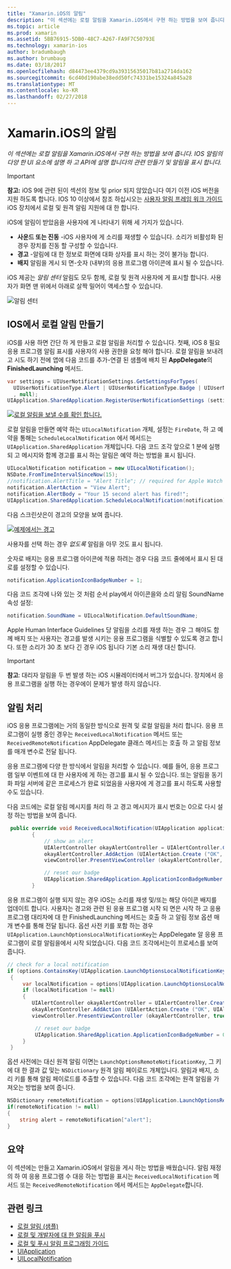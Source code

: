 ```yaml
---
title: "Xamarin.iOS의 알림"
description: "이 섹션에는 로컬 알림을 Xamarin.iOS에서 구현 하는 방법을 보여 줍니다. IOS 알림의 다양 한 UI 요소에 설명 하 고 API에 설명 합니다의 관련 만들기 및 알림을 표시 합니다."
ms.topic: article
ms.prod: xamarin
ms.assetid: 5BB76915-5DB0-48C7-A267-FA9F7C50793E
ms.technology: xamarin-ios
author: bradumbaugh
ms.author: brumbaug
ms.date: 03/18/2017
ms.openlocfilehash: d84473ee4379cd9a39315635017b81a2714da162
ms.sourcegitcommit: 6cd40d190abe38edd50fc74331be15324a845a28
ms.translationtype: MT
ms.contentlocale: ko-KR
ms.lasthandoff: 02/27/2018
---
```

# <a name="notifications-in-xamarinios"></a>Xamarin.iOS의 알림

_이 섹션에는 로컬 알림을 Xamarin.iOS에서 구현 하는 방법을 보여 줍니다. IOS 알림의 다양 한 UI 요소에 설명 하 고 API에 설명 합니다의 관련 만들기 및 알림을 표시 합니다._

> [!IMPORTANT]
> **참고:** iOS 9에 관련 된이 섹션의 정보 및 prior 되지 않았습니다 여기 이전 iOS 버전을 지원 하도록 합니다. IOS 10 이상에서 참조 하십시오는 [사용자 알림 프레임 워크 가이드](~/ios/platform/user-notifications/index.md) iOS 장치에서 로컬 및 원격 알림 지원에 대 한 합니다.

iOS에 알림이 받았음을 사용자에 게 나타내기 위해 세 가지가 있습니다.

-  **사운드 또는 진동** -iOS 사용자에 게 소리를 재생할 수 있습니다. 소리가 비활성화 된 경우 장치를 진동 할 구성할 수 있습니다.
-  **경고** -알림에 대 한 정보로 화면에 대화 상자를 표시 하는 것이 불가능 합니다.
-  **배지** 알림을 게시 되 면-숫자 (내부)의 응용 프로그램 아이콘에 표시 될 수 있습니다.


iOS 제공는 *알림 센터* 알림도 모두 함께, 로컬 및 원격 사용자에 게 표시할 합니다. 사용자가 화면 맨 위에서 아래로 살짝 밀어이 액세스할 수 있습니다.

 ![](local-notifications-in-ios-images/image13.png "알림 센터")

## <a name="creating-local-notifications-in-ios"></a>IOS에서 로컬 알림 만들기

iOS를 사용 하면 간단 하 게 만들고 로컬 알림을 처리할 수 있습니다.
첫째, iOS 8 필요 응용 프로그램 알림 표시를 사용자의 사용 권한을 요청 해야 합니다. 로컬 알림을 보내려고 시도 하기 전에 앱에 다음 코드를 추가-연결 된 샘플에 배치 된 **AppDelegate**의 **FinishedLaunching** 메서드.

```csharp
var settings = UIUserNotificationSettings.GetSettingsForTypes(
  UIUserNotificationType.Alert | UIUserNotificationType.Badge | UIUserNotificationType.Sound
  , null);
UIApplication.SharedApplication.RegisterUserNotificationSettings (settings);
```

  [ ![](local-notifications-in-ios-images/image0-sml.png "로컬 알림을 보낼 수를 확인 합니다.")](local-notifications-in-ios-images/image0.png)

로컬 알림을 만들면 예약 하는 `UILocalNotification` 개체, 설정는 `FireDate`, 하 고 예약을 통해는 `ScheduleLocalNotification` 에서 메서드는 `UIApplication.SharedApplication` 개체입니다. 다음 코드 조각 앞으로 1 분에 실행 되 고 메시지와 함께 경고를 표시 하는 알림은 예약 하는 방법을 표시 됩니다.

```csharp
UILocalNotification notification = new UILocalNotification();
NSDate.FromTimeIntervalSinceNow(15);
//notification.AlertTitle = "Alert Title"; // required for Apple Watch notifications
notification.AlertAction = "View Alert";
notification.AlertBody = "Your 15 second alert has fired!";
UIApplication.SharedApplication.ScheduleLocalNotification(notification);
```

다음 스크린샷은이 경고의 모양을 보여 줍니다.

  [ ![](local-notifications-in-ios-images/image2-sml.png "예제에서는 경고")](local-notifications-in-ios-images/image2.png)

사용자를 선택 하는 경우 *없도록* 알림을 아무 것도 표시 됩니다.

숫자로 배지는 응용 프로그램 아이콘에 적용 하려는 경우 다음 코드 줄에에서 표시 된 대로를 설정할 수 있습니다.

```csharp
notification.ApplicationIconBadgeNumber = 1;
```

다음 코드 조각에 나와 있는 것 처럼 순서 play에서 아이콘을와 소리 알림 SoundName 속성 설정:

```csharp
notification.SoundName = UILocalNotification.DefaultSoundName;
```

Apple Human Interface Guidelines 당 알림을 소리를 재생 하는 경우 그 해야도 함께 배지 또는 사용자는 경고를 발생 시키는 응용 프로그램을 식별할 수 있도록 경고 합니다. 또한 소리가 30 초 보다 긴 경우 iOS 됩니다 기본 소리 재생 대신 합니다.

> [!IMPORTANT]
> **참고**: 대리자 알림을 두 번 발생 하는 iOS 시뮬레이터에서 버그가 있습니다. 장치에서 응용 프로그램을 실행 하는 경우에이 문제가 발생 하지 않습니다.

## <a name="handling-notifications"></a>알림 처리

iOS 응용 프로그램에는 거의 동일한 방식으로 원격 및 로컬 알림을 처리 합니다. 응용 프로그램이 실행 중인 경우는 `ReceivedLocalNotification` 메서드 또는 `ReceivedRemoteNotification` AppDelegate 클래스 메서드는 호출 하 고 알림 정보를 매개 변수로 전달 됩니다.

응용 프로그램에 다양 한 방식에서 알림을 처리할 수 있습니다. 예를 들어, 응용 프로그램 일부 이벤트에 대 한 사용자에 게 하는 경고를 표시 될 수 있습니다. 또는 알림을 동기화 파일 서버에 같은 프로세스가 완료 되었음을 사용자에 게 경고를 표시 하도록 사용할 수도 있습니다.

다음 코드에는 로컬 알림 메시지를 처리 하 고 경고 메시지가 표시 번호는 0으로 다시 설정 하는 방법을 보여 줍니다.

```csharp
 public override void ReceivedLocalNotification(UIApplication application, UILocalNotification notification)
        {
            // show an alert
            UIAlertController okayAlertController = UIAlertController.Create (notification.AlertAction, notification.AlertBody, UIAlertControllerStyle.Alert);
            okayAlertController.AddAction (UIAlertAction.Create ("OK", UIAlertActionStyle.Default, null));
            viewController.PresentViewController (okayAlertController, true, null);

            // reset our badge
            UIApplication.SharedApplication.ApplicationIconBadgeNumber = 0;
        }
```

응용 프로그램이 실행 되지 않는 경우 iOS는 소리를 재생 및/또는 해당 아이콘 배지를 업데이트 합니다. 사용자는 경고와 관련 된 응용 프로그램 시작 되 면은 시작 하 고 응용 프로그램 대리자에 대 한 FinishedLaunching 메서드는 호출 하 고 알림 정보 옵션 매개 변수를 통해 전달 됩니다. 옵션 사전 키를 포함 하는 경우 `UIApplication.LaunchOptionsLocalNotificationKey`는 AppDelegate 알 응용 프로그램이 로컬 알림을에서 시작 되었습니다. 다음 코드 조각에서는이 프로세스를 보여 줍니다.

```csharp
// check for a local notification
if (options.ContainsKey(UIApplication.LaunchOptionsLocalNotificationKey))
 {
     var localNotification = options[UIApplication.LaunchOptionsLocalNotificationKey] as UILocalNotification;
     if (localNotification != null)
     {
        UIAlertController okayAlertController = UIAlertController.Create (localNotification.AlertAction, localNotification.AlertBody, UIAlertControllerStyle.Alert);
        okayAlertController.AddAction (UIAlertAction.Create ("OK", UIAlertActionStyle.Default, null));
        viewController.PresentViewController (okayAlertController, true, null);

         // reset our badge
         UIApplication.SharedApplication.ApplicationIconBadgeNumber = 0;
     }
 }
```

옵션 사전에는 대신 원격 알림 이면는 `LaunchOptionsRemoteNotificationKey`, 그 키에 대 한 결과 값 및는 `NSDictionary` 원격 알림 페이로드 개체입니다. 알림과 배지, 소리 키를 통해 알림 페이로드를 추출할 수 있습니다. 다음 코드 조각에는 원격 알림을 가져오는 방법을 보여 줍니다.

```csharp
NSDictionary remoteNotification = options[UIApplication.LaunchOptionsRemoteNotificationKey];
if(remoteNotification != null)
{
    string alert = remoteNotification["alert"];
}
```

## <a name="summary"></a>요약

이 섹션에는 만들고 Xamarin.iOS에서 알림을 게시 하는 방법을 배웠습니다. 알림 재정의 하 여 응용 프로그램 수 대응 하는 방법을 표시는 `ReceivedLocalNotification` 메서드 또는 `ReceivedRemoteNotification` 에서 메서드는 `AppDelegate`합니다.


## <a name="related-links"></a>관련 링크

- [로컬 알림 (샘플)](https://developer.xamarin.com/samples/monotouch/LocalNotifications)
- [로컬 및 개발자에 대 한 알림을 푸시](https://developer.apple.com/notifications/)
- [로컬 및 푸시 알림 프로그래밍 가이드](https://developer.apple.com/library/prerelease/content/documentation/NetworkingInternet/Conceptual/RemoteNotificationsPG/)
- [UIApplication](http://iosapi.xamarin.com/?link=T%3aMonoTouch.UIKit.UIApplication)
- [UILocalNotification](http://iosapi.xamarin.com/?link=T%3aMonoTouch.UIKit.UILocalNotification)
